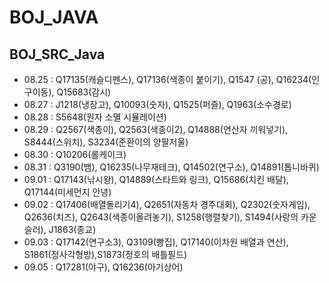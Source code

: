 # BOJ_JAVA
## BOJ_SRC_Java
* 08.25 :  Q17135(캐슬디펜스), Q17136(색종이 붙이기), Q1547 (공), Q16234(인구이동), Q15683(감시)
* 08.27 :  J1218(냉장고), Q10093(숫자), Q1525(퍼즐), Q1963(소수경로)
* 08.28 : S5648(원자 소멸 시뮬레이션)
* 08.29 : Q2567(색종이), Q2563(색종이2), Q14888(연산자 끼워넣기), S8444(스위치), S3234(준환이의 양팔저울)
* 08.30 : Q10206(롤케이크)
* 08.31 : Q3190(뱀), Q16235(나무재테크), Q14502(연구소), Q14891(톱니바퀴)
* 09.01 : Q17143(낚시왕), Q14889(스타트와 링크), Q15686(치킨 배달), Q17144(미세먼지 안녕)
* 09.02 : Q17406(배열돌리기4), Q2651(자동차 경주대회), Q2302(숫자게임), Q2636(치즈), Q2643(색종이올려놓기), S1258(행렬찾기), S1494(사랑의 카운슬러), J1863(종교)
* 09.03 : Q17142(연구소3), Q3109(빵집), Q17140(이차원 배열과 연산), S1861(정사각형방),S1873(정호의 배틀필드)
* 09.05 : Q17281(야구), Q16236(아기상어)
